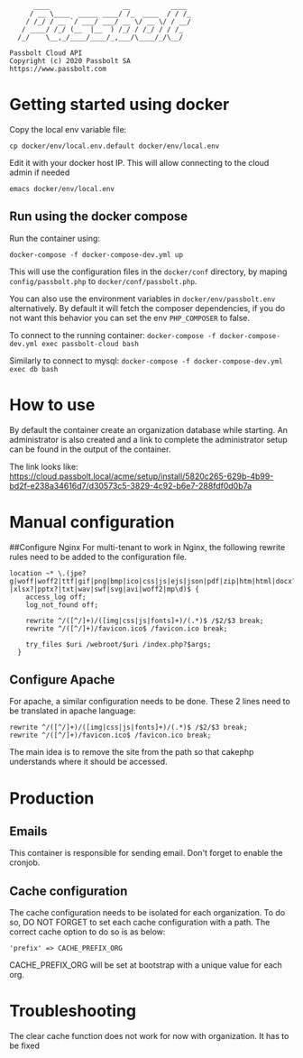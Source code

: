 	      ____                  __          ____
	     / __ \____  _____ ____/ /_  ____  / / /_
	    / /_/ / __ `/ ___/ ___/ __ \/ __ \/ / __/
	   / ____/ /_/ (__  |__  ) /_/ / /_/ / / /_
	  /_/    \__,_/____/____/_,___/\____/_/\__/

	Passbolt Cloud API
	Copyright (c) 2020 Passbolt SA
	https://www.passbolt.com

# Getting started using docker

Copy the local env variable file:
```
cp docker/env/local.env.default docker/env/local.env
```

Edit it with your docker host IP. This will allow connecting to the cloud admin if needed
```
emacs docker/env/local.env
```

## Run using the docker compose
Run the container using:
```
docker-compose -f docker-compose-dev.yml up
```

This will use the configuration files in the `docker/conf` directory, by maping `config/passbolt.php` to
`docker/conf/passbolt.php`.

You can also use the environment variables in `docker/env/passbolt.env` alternatively.
By default it will fetch the composer dependencies, if you do not want this behavior you can
set the env `PHP_COMPOSER` to false.

To connect to the running container:
`docker-compose -f docker-compose-dev.yml exec passbolt-cloud bash`

Similarly to connect to mysql:
`docker-compose -f docker-compose-dev.yml exec db bash`

# How to use

By default the container create an organization database while starting. An administrator is also created
and a link to complete the administrator setup can be found in the output of the container.

The link looks like: https://cloud.passbolt.local/acme/setup/install/5820c265-629b-4b99-bd2f-e238a34616d7/d30573c5-3829-4c92-b6e7-288fdf0d0b7a

# Manual configuration
##Configure Nginx
For multi-tenant to work in Nginx, the following rewrite rules need to be added to the configuration file.
```
location ~* \.(jpe?g|woff|woff2|ttf|gif|png|bmp|ico|css|js|ejs|json|pdf|zip|htm|html|docx?|xlsx?|pptx?|txt|wav|swf|svg|avi|woff2|mp\d)$ {
    access_log off;
    log_not_found off;

    rewrite ^/([^/]+)/([img|css|js|fonts]+)/(.*)$ /$2/$3 break;
    rewrite ^/([^/]+)/favicon.ico$ /favicon.ico break;

    try_files $uri /webroot/$uri /index.php?$args;
  }
```

## Configure Apache
For apache, a similar configuration needs to be done. These 2 lines need to be translated in apache language:
```
rewrite ^/([^/]+)/([img|css|js|fonts]+)/(.*)$ /$2/$3 break;
rewrite ^/([^/]+)/favicon.ico$ /favicon.ico break;
```

The main idea is to remove the site from the path so that cakephp understands where it should be accessed.


# Production

## Emails

This container is responsible for sending email. Don't forget to enable the cronjob.

## Cache configuration

The cache configuration needs to be isolated for each organization. To do so, DO NOT FORGET to set each cache configuration with a path.
The correct cache option to do so is as below:
```
'prefix' => CACHE_PREFIX_ORG
```

CACHE_PREFIX_ORG will be set at bootstrap with a unique value for each org.

# Troubleshooting
The clear cache function does not work for now with organization. It has to be fixed
